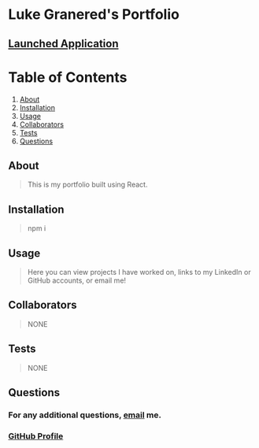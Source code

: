 # Luke Granered's Portfolio

  ## 

  ## [Launched Application](https://lukegranered.github.io/lukes-portfolio/#projects)

  # Table of Contents

  1. [About](#About)
  2. [Installation](#Installation)
  3. [Usage](#Usage)
  4. [Collaborators](#Collaborators)
  5. [Tests](#Tests)
  6. [Questions](#Questions)

  ##  <a id="About">About</a>

  > This is my portfolio built using React.

  ##  <a id="Installation">Installation</a>

  > npm i

  ##  <a id="Usage">Usage</a>
  
  > Here you can view projects I have worked on, links to my LinkedIn or GitHub accounts, or email me!

  ##  <a id="Collaborators">Collaborators</a>
  
  > NONE

  ##  <a id="Tests">Tests</a>

  > NONE

  ##  <a id="Questions">Questions</a>

  ### For any additional questions, [email](mailto:lukejgranered@gmail.com) me.

  ### [GitHub Profile](https://www.github.com/lukegranered)
 

